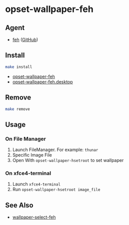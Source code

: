 
# opset-wallpaper-feh


## Agent

* [feh](https://feh.finalrewind.org/) ([GitHub](https://github.com/derf/feh))


## Install

``` sh
make install
```

* [opset-wallpaper-feh](opset-wallpaper-feh)
* [opset-wallpaper-feh.desktop](opset-wallpaper-feh.desktop)

## Remove

``` sh
make remove
```

## Usage

### On File Manager

1. Launch FileManager. For example: `thunar`
2. Specific Image File
3. Open With `opset-wallpaper-hsetroot` to set wallpaper

### On xfce4-terminal

1. Launch `xfce4-terminal`
2. Run `opset-wallpaper-hsetroot image_file`


## See Also

* [wallpaper-select-feh](https://github.com/samwhelp/note-about-fzf/tree/gh-pages/_demo/project/wallpaper-select/wallpaper-select-feh)
